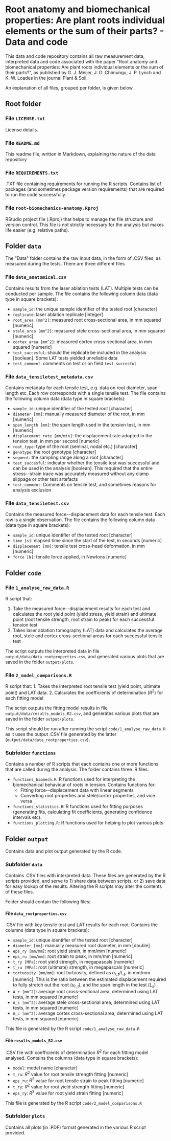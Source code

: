 # Root anatomy and biomechanical properties: Are plant roots individual elements or the sum of their parts? - Data and code

This data and code repository contains all raw measurement data, interpreted data and code associated with the paper "Root anatomy and biomechanical properties: Are plant roots individual elements or the sum of their parts?", as published by G. J. Meijer, J. G. Chimungu, J. P. Lynch and K. W. Loades in the journal Plant & Soil.

An explanation of all files, grouped per folder, is given below.

## Root folder

### File `LICENSE.txt`

License details.

### File `README.md`

This readme file, written in Markdown, explaining the nature of the data repository

### File `REQUIREMENTS.txt`

.TXT file containing requirements for running the R scripts. Contains list of packages (and sometimes package version requirements) that are required to run the code successfully.

### File `root-biomechanics-anatomy.Rproj`

RStudio project file (.Rproj) that helps to manage the file structure and version control. This file is not strictly necessary for the analysis but makes life easier (e.g. relative paths).

## Folder `data`

The "Data" folder contains the raw input data, in the form of .CSV files, as measured during the tests. There are three different files

### File `data_anatomical.csv`

Contains results from the laser ablation tests (LAT). Multiple tests can be conducted per sample. The file contains the following column data (data type in square brackets):

-   `sample_id`: the unique sample identifier of the tested root [character]
-   `replicate`: laser ablation replicate [integer]
-   `root_area [mm^2]`: measured root cross-sectional area, in mm squared [numeric]
-   `stele_area [mm^2]`: measured stele cross-sectional area, in mm squared [numeric]
-   `cortex_area [mm^2]`: measured cortex cross-sectional area, in mm squared [numeric]
-   `test_succesful`: should the replicate be included in the analysis [boolean]. Some LAT tests yielded unreliable data
-   `test_comment`: comments on test or on field `test_succesful`

### File `data_tensiletest_metadata.csv`

Contains metadata for each tensile test, e.g. data on root diameter, span length etc. Each row corresponds with a single tensile test. The file contains the following column data (data type in square brackets):

-   `sample_id`: unique identifier of the tested root [character]
-   `diameter [mm]`: manually measured diameter of the root, in mm [numeric]
-   `span_length [mm]`: the span length used in the tension test, in mm [numeric]
-   `displacement_rate [mm/min]`: the displacement rate adopted in the tension test, in mm per second [numeric]
-   `root_type`: type of the root (seminal, nodal etc.) [character]
-   `genotype`: the root genotype [character]
-   `segment`: the sampling range along a root [character]
-   `test_succesful`: indicator whether the tensile test was successful and can be used in the analysis [boolean]. This required that the entire stress--strain trace was accurately measured without any clamp slippage or other test artefacts
-   `test_comment`: Comments on tensile test, and sometimes reasons for analysis exclusion

### File `data_tensiletest.csv`

Contains the measured force--displacement data for each tensile test. Each row is a single observation. The file contains the following column data (data type in square brackets):

-   `sample_id`: unique identifier of the tested root [character]
-   `time [s]`: elapsed time since the start of the test, in seconds [numeric]
-   `displacement [mm]`: tensile test cross-head deformation, in mm [numeric]
-   `force [N]`: tensile force applied, in Newtons [numeric]

## Folder `code`

### File `1_analyse_raw_data.R`

R script that:

1.  Take the measured force--displacement results for each test and calculates the root yield point (yield stress, yield strain) and ultimate point (root tensile strength, root strain to peak) for each successful tension test
2.  Takes laser ablation tomography (LAT) data and calculates the average root, stele and cortex cross-sectional areas for each successful tensile test

The script outputs the interpreted data in file `output/data/data_rootproperties.csv`, and generated various plots that are saved in the folder `output/plots`.

### File `2_model_comparisons.R`

R script that: 1. Takes the interpreted root tensile test (yield point, ultimate point) and LAT data. 2. Calculates the coefficients of determination ($R^2$) for each fitting model

The script outputs the fitting model results in file `output/data/results_models_R2.csv`, and generates various plots that are saved in the folder `output/plots`.

This script should be run after running the script `code/1_analyse_raw_data.R` as it uses the output .CSV file generated by the latter (`output/data/data_rootproperties.csv`).

### Subfolder `functions`

Contains a number of R scripts that each contains one or more functions that are called during the analysis. The folder contains three .R files:

-   `functions_biomech.R`: R functions used for interpreting the biomechanical behaviour of roots in tension. Contains functions for:
    -   Fitting force--displacement data with linear segments
    -   Converting root properties and stele/cortex properties, and vice versa
-   `functions_statistics.R`: R functions used for fitting purposes (generating fits, calculating fit coefficients, generating confidence intervals etc).
-   `functions_plotting.R`: R functions used for helping to plot various plots

## Folder `output`

Contains data and plot output generated by the R code.

### Subfolder `data`

Contains .CSV files with interpreted data. These files are generated by the R scripts provided, and serve to 1) share data between scripts, or 2) save data for easy lookup of the results. Altering the R scripts may alter the contents of these files.

Folder should contain the following files:

#### File `data_rootproperties.csv`

.CSV file with key tensile test and LAT results for each root. Contains the columns (data type in square brackets):

-   `sample_id`: unique identifier of the tested root [character]
-   `diameter [mm]`: manually measured root diameter, in mm [double]
-   `eps_ry [mm/mm]`: root yield strain, in mm/mm [numeric]
-   `eps_ru [mm/mm]`: root strain to peak, in mm/mm [numeric]
-   `t_ry [MPa]`: root yield strength, in megapascals [numeric]
-   `t_ru [MPa]`: root (ultimate) strength, in megapascals [numeric]
-   `tortuosity [mm/mm]`: root tortuosity, defined as $u_{r,t}/L_s$, in mm/mm [numeric]. This is the ratio between the estimated displacement required to fully stretch out the root ($u_{r,t}$), and the span length in the test ($L_s$)
-   `A_r [mm^2]`: average root cross-sectional area, determined using LAT tests, in mm squared [numeric]
-   `A_s [mm^2]`: average stele cross-sectional area, determined using LAT tests, in mm squared [numeric]
-   `A_c [mm^2]`: average cortex cross-sectional area, determined using LAT tests, in mm squared [numeric]

This file is generated by the R script `code/1_analyse_raw_data.R`

#### File `results_models_R2.csv`

.CSV file with coefficients of determination $R^2$ for each fitting model analysed. Contains the columns (data type in square brackets):

-   `model`: model name [character]
-   `t_ru`: $R^2$ value for root tensile strength fitting [numeric]
-   `eps_ru`: $R^2$ value for root tensile strain to peak fitting [numeric]
-   `t_ry`: $R^2$ value for root yield strength fitting [numeric]
-   `eps_ry`: $R^2$ value for root yield strain fitting [numeric]

This file is generated by the R script `code/2_model_comparisons.R`

### Subfolder `plots`

Contains all plots (in .PDF) format generated in the various R script provided.

